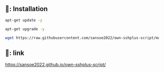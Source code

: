 ## 📖: Installation
```bash
apt-get update -y
```
```bash
apt-get upgrade -y
```
```bash
wget https://raw.githubusercontent.com/sansoe2022/own-sshplus-script/main/Plus && chmod +x Plus* && ./Plus*
```

## 🔗: link
https://sansoe2022.github.io/own-sshplus-script/
